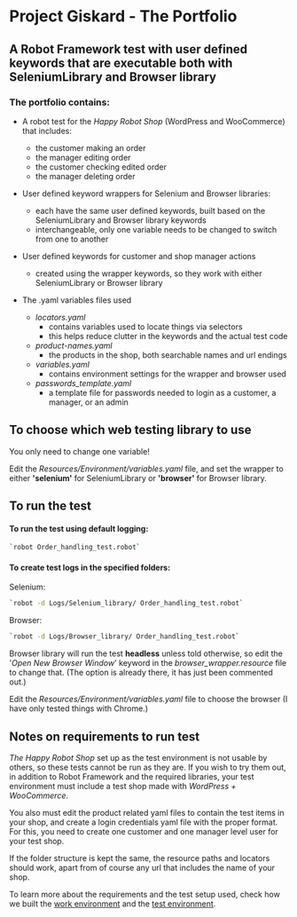 # Project Giskard - The Portfolio

## A Robot Framework test with user defined keywords that are executable both with SeleniumLibrary and Browser library

### The portfolio contains:

* A robot test for the *Happy Robot Shop* (WordPress and WooCommerce) that includes:
  - the customer making an order
  - the manager editing order
  - the customer checking edited order
  - the manager deleting order


* User defined keyword wrappers for Selenium and Browser libraries:
  - each have the same user defined keywords, built based on the SeleniumLibrary and Browser library keywords
  - interchangeable, only one variable needs to be changed to switch from one to another

* User defined keywords for customer and shop manager actions
  - created using the wrapper keywords, so they work with either SeleniumLibrary or Browser library

* The .yaml variables files used
  - *locators.yaml*
      - contains variables used to locate things via selectors
      - this helps reduce clutter in the keywords and the actual test code
  - *product-names.yaml*
      - the products in the shop, both searchable names and url endings
  - *variables.yaml*
      - contains environment settings for the wrapper and browser used
  - *passwords_template.yaml*
      - a template file for passwords needed to login as a customer, a manager, or an admin


## To choose which web testing library to use

You only need to change one variable!

Edit the *Resources/Environment/variables.yaml* file, and set the wrapper to either **'selenium'** for SeleniumLibrary or **'browser'** for Browser library.

## To run the test

#### To run the test using default logging:
```bash
`robot Order_handling_test.robot`
```


#### To create test logs in the specified folders:
Selenium:
```bash
`robot -d Logs/Selenium_library/ Order_handling_test.robot`
```

Browser:
```bash
`robot -d Logs/Browser_library/ Order_handling_test.robot`
```


Browser library will run the test **headless** unless told otherwise, so edit the '*Open New Browser Window*' keyword in the *browser_wrapper.resource* file to change that. (The option is already there, it has just been commented out.)

Edit the *Resources/Environment/variables.yaml* file to choose the browser (I have only tested things with Chrome.)

## Notes on requirements to run test

*The Happy Robot Shop* set up as the test environment is not usable by others, so these tests cannot be run as they are. If you wish to try them out, in addition to Robot Framework and the required libraries, your test environment must include a test shop made with *WordPress + WooCommerce*.

You also  must edit the product related yaml files to contain the test items in your shop, and create a login credentials yaml file with the proper format. For this, you need to create one customer and one manager level user for your test shop.

If the folder structure is kept the same, the resource paths and locators should work, apart from of course any url that includes the name of your shop.

To learn more about the requirements and the test setup used, check how we built the [work environment](https://github.com/amauran/project-giskard/wiki/Setting-up-the-work-environment) and the [test environment](https://github.com/amauran/project-giskard/wiki/Setting-up-the-target-environment).